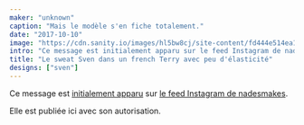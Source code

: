 ```yaml
---
maker: "unknown"
caption: "Mais le modèle s'en fiche totalement."
date: "2017-10-10"
image: "https://cdn.sanity.io/images/hl5bw8cj/site-content/fd444e514ea1ec6a2e2830b0a17bbc044f18a702-683x854.jpg"
intro: "Ce message est initialement apparu sur le feed Instagram de nadesmakes ."
title: "Le sweat Sven dans un french Terry avec peu d'élasticité"
designs: ["sven"]
---
```



Ce message est [initialement apparu](https://www.instagram.com/p/BaBqKDtDelP/) sur [le feed Instagram de nadesmakes](https://www.instagram.com/nadesmakes/).

Elle est publiée ici avec son autorisation.

